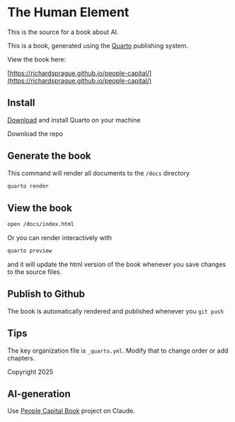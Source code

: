 # The Human Element

This is the source for a book about AI.

This is a book, generated using the [Quarto](https://quarto.org/) publishing system.

View the book here:

[https://richardsprague.github.io/people-capital/](https://richardsprague.github.io/people-capital/)


## Install


[Download](https://quarto.org/docs/download/) and install Quarto on your machine


Download the repo

## Generate the book

This command will render all documents to the `/docs` directory

```sh
quarto render
```

## View the book

```sh
open /docs/index.html
```

Or you can render interactively with

```sh
quarto preview
```

and it will update the html version of the book whenever you save changes to the source files.


## Publish to Github

The book is automatically rendered and published whenever you `git push`




## Tips

The key organization file is `_quarto.yml`.  Modify that to change order or add chapters.


Copyright 2025

## AI-generation

Use [People Capital Book](https://claude.ai/project/042856c4-9460-4507-96e7-c1118cbd1434) project on Claude.


